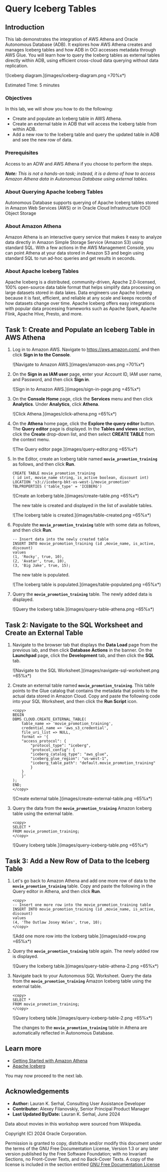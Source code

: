 # Query Iceberg Tables

## Introduction

This lab demonstrates the integration of AWS Athena and Oracle Autonomous Database (ADB). It explores how AWS Athena creates and manages Iceberg tables and how ADB in OCI accesses metadata through AWS Glue. You will learn how to query the Iceberg tables as external tables directly within ADB, using efficient cross-cloud data querying without data replication.

![Iceberg diagram.](images/iceberg-diagram.png =70%x*)

Estimated Time: 5 minutes

<!-- Comments:  -->

### Objectives

In this lab, we will show you how to do the following:

* Create and populate an Iceberg table in AWS Athena.
* Create an external table in ADB that will access the Iceberg table from within ADB.
* Add a new row to the Iceberg table and query the updated table in ADB and see the new row of data.

### Prerequisites

Access to an ADW and AWS Athena if you choose to perform the steps.

_**Note:** This is not a hands-on task; instead, it is a demo of how to access Amazon Athena data in Autonomous Database using external tables._

### About Querying Apache Iceberg Tables

Autonomous Database supports querying of Apache Iceberg tables stored in Amazon Web Services (AWS) or in Oracle Cloud Infrastructure (OCI) Object Storage

### About Amazon Athena

Amazon Athena is an interactive query service that makes it easy to analyze data directly in Amazon Simple Storage Service (Amazon S3) using standard SQL. With a few actions in the AWS Management Console, you can point Athena at your data stored in Amazon S3 and begin using standard SQL to run ad-hoc queries and get results in seconds.

### About Apache Iceberg Tables

Apache Iceberg is a distributed, community-driven, Apache 2.0-licensed, 100% open-source data table format that helps simplify data processing on large datasets stored in data lakes. Data engineers use Apache Iceberg because it is fast, efficient, and reliable at any scale and keeps records of how datasets change over time. Apache Iceberg offers easy integrations with popular data processing frameworks such as Apache Spark, Apache Flink, Apache Hive, Presto, and more.

<!-- Comments:  -->

## Task 1: Create and Populate an Iceberg Table in AWS Athena

1. Log in to Amazon AWS. Navigate to https://aws.amazon.com/, and then click **Sign in to the Console**.

    ![Navigate to Amazon AWS.](images/amazon-aws.png =70%x*)

2. On the **Sign in as IAM user** page, enter your Account ID, IAM user name, and Password, and then click **Sign in**.

    ![Sign in to Amazon AWS.](images/sign-in-page.png =45%x*)

3. On the **Console Home** page, click the **Services** menu and then click **Analytics**. Under **Analytics**, click **Athena**.

    ![Click Athena.](images/click-athena.png =65%x*)

4. On the **Athena** home page, click the **Explore the query editor** button. The **Query editor** page is displayed. In the **Tables and views** section, click the **Create** drop-down list, and then select **CREATE TABLE** from the context menu.

    ![The Query editor page.](images/query-editor.png =65%x*)

5. In the Editor, create an Iceberg table named **`movie_promotion_training`** as follows, and then click **Run**.

    ```
    CREATE TABLE movie_promotion_training
    ( id int, movie_name string, is_active boolean, discount int)
    LOCATION 's3://iceberg-bkt-us-west-1/movie_promotion'
    TBLPROPERTIES ('table_type' = 'ICEBERG')
    ```

    ![Create an Iceberg table.](images/create-table.png =65%x*)

    The new table is created and displayed in the list of available tables.

    ![The Iceberg table is created.](images/table-created.png =65%x*)

6. Populate the **`movie_promotion_training`** table with some data as follows, and then click **Run**.

    ```
    -- Insert data into the newly created table
    INSERT INTO movie_promotion_training (id ,movie_name, is_active, discount)
    values
    (1, 'Rocky', true, 10),
    (2, 'Avatar', true, 10),
    (3, 'Big Jake', true, 15);
    ```

    The new table is populated.

    ![The Iceberg table is populated.](images/table-populated.png =65%x*)

7. Query the **`movie_promotion_training`** table. The newly added data is displayed.

    ![Query the Iceberg table.](images/query-table-athena.png =65%x*)

## Task 2: Navigate to the SQL Worksheet and Create an External Table

1. Navigate to the browser tab that displays the **Data Load** page from the previous lab, and then click **Database Actions** in the banner. On the **Launchpad** page, click the **Development** tab, and then click the **SQL** tab.

    ![Navigate to the SQL Worksheet.](images/navigate-sql-worksheet.png =65%x*)

2. Create an external table named **`movie_promotion_training`**. This table points to the Glue catalog that contains the metadata that points to the actual data stored in Amazon Cloud. Copy and paste the following code into your SQL Worksheet, and then click the **Run Script** icon.

    ```
    <copy>
    BEGIN
    DBMS_CLOUD.CREATE_EXTERNAL_TABLE(
        table_name => 'movie_promotion_training',
        credential_name => 'aws_s3_credential',
        file_uri_list => NULL,
        format => '{
        "access_protocol": {
            "protocol_type": "iceberg",
            "protocol_config": {
            "iceberg_catalog_type": "aws_glue",
            "iceberg_glue_region": "us-west-1",
            "iceberg_table_path": "default.movie_promotion_training"
            }
        }
        }'
    );
    END;
    </copy>
    ```
    
    ![Create external table.](images/create-external-table.png =65%x*)

3. Query the data from the **`movie_promotion_training`** Amazon Iceberg table using the external table.

    ```
    <copy>
    SELECT *
    FROM movie_promotion_training;
    </copy>
    ```

    ![Query Iceberg table.](images/query-iceberg-table.png =65%x*)

## Task 3: Add a New Row of Data to the Iceberg Table

1. Let's go back to Amazon Athena and add one more row of data to the **`movie_promotion_training`** table. Copy and paste the following in the Query editor in Athena, and then click **Run**.

    ```
    <copy>
    -- Insert one more row into the movie_promotion_training table
    INSERT INTO movie_promotion_training (id ,movie_name, is_active, discount)
    values
    (4, 'The Outlaw Josey Wales', true, 10);
    </copy>
    ```

    ![Add one more row into the Iceberg table.](images/add-row.png =65%x*)

2. Query the **`movie_promotion_training`** table again. The newly added row is displayed.

    ![Query the Iceberg table.](images/query-table-athena-2.png =65%x*)

3. Navigate back to your Autonomous SQL Worksheet. Query the data from the **`movie_promotion_training`** Amazon Iceberg table using the external table.

    ```
    <copy>
    SELECT *
    FROM movie_promotion_training;
    </copy>
    ```

    ![Query Iceberg table.](images/query-iceberg-table-2.png =65%x*)

    The changes to the **`movie_promotion_training`** table in Athena are automatically reflected in Autonomous Database.

## Learn more

* [Getting Started with Amazon Athena](https://docs.aws.amazon.com/athena/latest/ug/getting-started.html)
* [Apache Iceberg](https://iceberg.apache.org/)

You may now proceed to the next lab.

## Acknowledgements

* **Author:** Lauran K. Serhal, Consulting User Assistance Developer
* **Contributor:** Alexey Filanovskiy, Senior Principal Product Manager
* **Last Updated By/Date:** Lauran K. Serhal, June 2024

Data about movies in this workshop were sourced from Wikipedia.

Copyright (C) 2024 Oracle Corporation.

Permission is granted to copy, distribute and/or modify this document
under the terms of the GNU Free Documentation License, Version 1.3
or any later version published by the Free Software Foundation;
with no Invariant Sections, no Front-Cover Texts, and no Back-Cover Texts.
A copy of the license is included in the section entitled [GNU Free Documentation License](files/gnu-free-documentation-license.txt)
